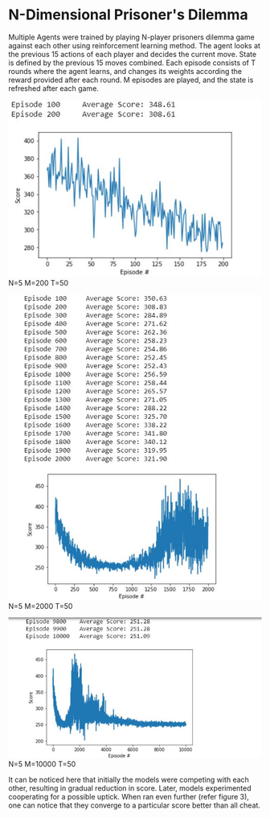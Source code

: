 # N-Dimensional Prisoner's Dilemma
Multiple Agents were trained by playing N-player prisoners dilemma game against each other using reinforcement learning method. 
The agent looks at the previous 15 actions of each player and decides the current move. State is defined by the previous 15 moves combined. Each episode consists of T rounds where the agent learns, and changes its weights according the reward provided after each round. M episodes are played, and the state is refreshed after each game.

![fig 1](Result_5_200_50.JPG)
<br>
N=5 M=200 T=50

![fig 2](Result_5_2000_50.JPG)
<br>
N=5 M=2000 T=50

![fig 3](Result_5_10000_50.JPG)
<br>
N=5 M=10000 T=50

It can be noticed here that initially the models were competing with each other, resulting in gradual reduction in score. Later, models experimented cooperating for a possible uptick. When ran even further (refer figure 3), one can notice that they converge to a particular score better than all cheat. 
